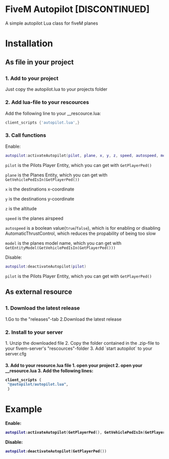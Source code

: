 # FiveM Autopilot [DISCONTINUED]
A simple autopilot Lua class for fiveM planes
<h1>Installation</h1>

<h2>As file in your project<h2>

<h3>1. Add to your project</h3>
   Just copy the autopilot.lua to your projects folder

<h3>2. Add lua-file to your rescources</h3>
   Add the following line to your __rescource.lua:
  
  ```lua
client_scripts {'autopilot.lua',}
```
  
<h3>3. Call functions</h3>
   Enable:
   
   ```lua
   autopilot:activateAutopilot(pilot, plane, x, y, z, speed, autospeed, model)
   ```
   `pilot` is the Pilots Player Entity, which you can get with `GetPlayerPed()`
   
   `plane` is the Planes Entity, which you can get with `GetVehiclePedIsIn(GetPlayerPed())`
   
   `x` is the destinations x-coordinate
   
   `y` is the destinations y-coordinate
   
   `z` is the altitude
   
   `speed` is the planes airspeed
   
   `autospeed` is a boolean value(`true`/`false`), which is for enabling or disabling AutomaticThrustControl, which reduces the propability of being too slow
   
   `model` is the planes model name, which you can get with `GetEntityModel(GetVehiclePedIsIn(GetPlayerPed()))`
   
   Disable:
   
   ```lua
   autopilot:deactivateAutopilot(pilot)
   ```
`pilot` is the Pilots Player Entity, which you can get with `GetPlayerPed()`

<h2>As external resource<h2>
   
   <h3>1. Download the latest release</h3>
   1.Go to the "releases"-tab
   2.Download the latest release
   
   <h3>2. Install to your server</h3>
   1. Unzip the downloaded file
   2. Copy the folder contained in the .zip-file to your fivem-server's "rescources"-folder
   3. Add `start autopilot` to your server.cfg
   
   <h4>3. Add to your resource.lua file<h/4>
   1. open your project
   2. open your __resource.lua
   3. Add the following lines:
   
   ```lua
   client_scripts {
    "@autopilot/autopilot.lua",
    }
```
   

<h1>Example</h1>

Enable:

```lua
autopilot:activateAutopilot(GetPlayerPed(), GetVehiclePedIsIn(GetPlayerPed()), 2000, 1573, 2000, 250, true, GetEntityModel(GetVehiclePedIsIn(GetPlayerPed())))
```

Disable:

```lua
autopilot:deactivateAutopilot(GetPlayerPed())
```
